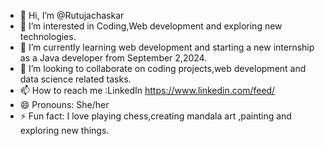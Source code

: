 - 👋 Hi, I’m @Rutujachaskar
- 👀 I’m interested in Coding,Web development and exploring new technologies.
- 🌱 I’m currently learning web development and starting a new internship as a Java developer from September 2,2024.
- 💞️ I’m looking to collaborate on coding projects,web development and data science related tasks.
- 📫 How to reach me :LinkedIn https://www.linkedin.com/feed/
- 😄 Pronouns: She/her
- ⚡ Fun fact: I love playing chess,creating mandala art ,painting and exploring new things.

<!---
Rutujachaskar/Rutujachaskar is a ✨ special ✨ repository because its `README.md` (this file) appears on your GitHub profile.
You can click the Preview link to take a look at your changes.
--->
